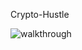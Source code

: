 Crypto-Hustle

![walkthrough](https://user-images.githubusercontent.com/76987595/227789784-2e52ff52-ab23-43e5-9f63-c70602ad4b4e.gif)
